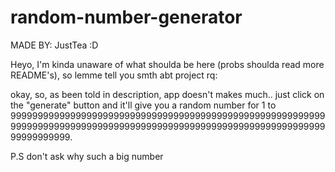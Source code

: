 # random-number-generator

MADE BY: JustTea :D

Heyo, I'm kinda unaware of what shoulda be here (probs shoulda read more README's), so lemme tell you smth abt project rq:

okay, so, as been told in description, app doesn't makes much..
just click on the "generate" button and it'll give you a random number for 1 to 9999999999999999999999999999999999999999999999999999999999999999999999999999999999999999999999999999999999999999999999999999999.

P.S don't ask why such a big number
